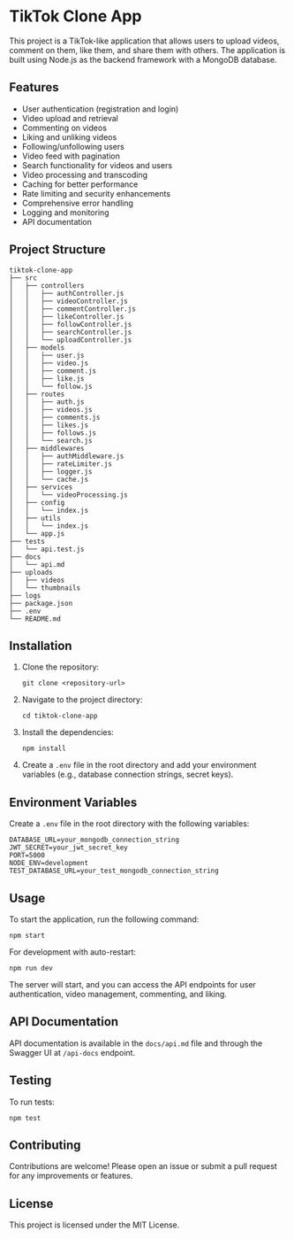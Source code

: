 # TikTok Clone App

This project is a TikTok-like application that allows users to upload videos, comment on them, like them, and share them with others. The application is built using Node.js as the backend framework with a MongoDB database.

## Features

- User authentication (registration and login)
- Video upload and retrieval
- Commenting on videos
- Liking and unliking videos
- Following/unfollowing users
- Video feed with pagination
- Search functionality for videos and users
- Video processing and transcoding
- Caching for better performance
- Rate limiting and security enhancements
- Comprehensive error handling
- Logging and monitoring
- API documentation

## Project Structure

```
tiktok-clone-app
├── src
│   ├── controllers
│   │   ├── authController.js
│   │   ├── videoController.js
│   │   ├── commentController.js
│   │   ├── likeController.js
│   │   ├── followController.js
│   │   ├── searchController.js
│   │   └── uploadController.js
│   ├── models
│   │   ├── user.js
│   │   ├── video.js
│   │   ├── comment.js
│   │   ├── like.js
│   │   └── follow.js
│   ├── routes
│   │   ├── auth.js
│   │   ├── videos.js
│   │   ├── comments.js
│   │   ├── likes.js
│   │   ├── follows.js
│   │   └── search.js
│   ├── middlewares
│   │   ├── authMiddleware.js
│   │   ├── rateLimiter.js
│   │   ├── logger.js
│   │   └── cache.js
│   ├── services
│   │   └── videoProcessing.js
│   ├── config
│   │   └── index.js
│   ├── utils
│   │   └── index.js
│   └── app.js
├── tests
│   └── api.test.js
├── docs
│   └── api.md
├── uploads
│   ├── videos
│   └── thumbnails
├── logs
├── package.json
├── .env
└── README.md
```

## Installation

1. Clone the repository:
   ```
   git clone <repository-url>
   ```

2. Navigate to the project directory:
   ```
   cd tiktok-clone-app
   ```

3. Install the dependencies:
   ```
   npm install
   ```

4. Create a `.env` file in the root directory and add your environment variables (e.g., database connection strings, secret keys).

## Environment Variables

Create a `.env` file in the root directory with the following variables:

```
DATABASE_URL=your_mongodb_connection_string
JWT_SECRET=your_jwt_secret_key
PORT=5000
NODE_ENV=development
TEST_DATABASE_URL=your_test_mongodb_connection_string
```

## Usage

To start the application, run the following command:

```
npm start
```

For development with auto-restart:

```
npm run dev
```

The server will start, and you can access the API endpoints for user authentication, video management, commenting, and liking.

## API Documentation

API documentation is available in the `docs/api.md` file and through the Swagger UI at `/api-docs` endpoint.

## Testing

To run tests:

```
npm test
```

## Contributing

Contributions are welcome! Please open an issue or submit a pull request for any improvements or features.

## License

This project is licensed under the MIT License.